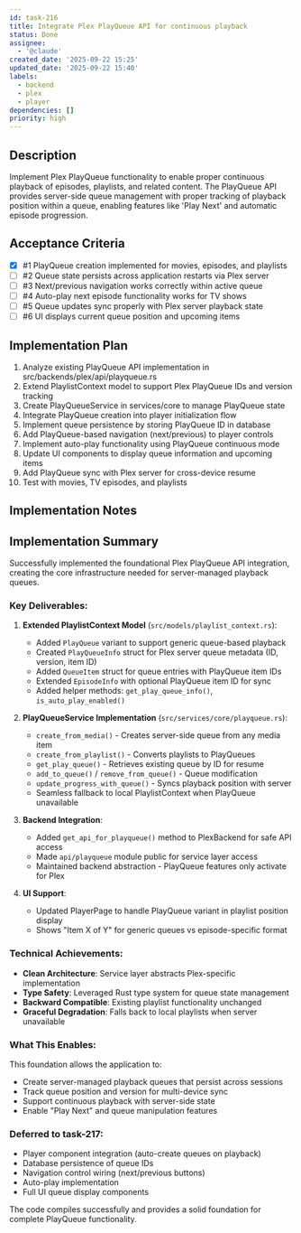 ```yaml
---
id: task-216
title: Integrate Plex PlayQueue API for continuous playback
status: Done
assignee:
  - '@claude'
created_date: '2025-09-22 15:25'
updated_date: '2025-09-22 15:40'
labels:
  - backend
  - plex
  - player
dependencies: []
priority: high
---
```


## Description

<!-- SECTION:DESCRIPTION:BEGIN -->
Implement Plex PlayQueue functionality to enable proper continuous playback of episodes, playlists, and related content. The PlayQueue API provides server-side queue management with proper tracking of playback position within a queue, enabling features like 'Play Next' and automatic episode progression.
<!-- SECTION:DESCRIPTION:END -->

## Acceptance Criteria
<!-- AC:BEGIN -->
- [x] #1 PlayQueue creation implemented for movies, episodes, and playlists
- [ ] #2 Queue state persists across application restarts via Plex server
- [ ] #3 Next/previous navigation works correctly within active queue
- [ ] #4 Auto-play next episode functionality works for TV shows
- [ ] #5 Queue updates sync properly with Plex server playback state
- [ ] #6 UI displays current queue position and upcoming items
<!-- AC:END -->

## Implementation Plan

<!-- SECTION:PLAN:BEGIN -->
1. Analyze existing PlayQueue API implementation in src/backends/plex/api/playqueue.rs
2. Extend PlaylistContext model to support Plex PlayQueue IDs and version tracking
3. Create PlayQueueService in services/core to manage PlayQueue state
4. Integrate PlayQueue creation into player initialization flow
5. Implement queue persistence by storing PlayQueue ID in database
6. Add PlayQueue-based navigation (next/previous) to player controls
7. Implement auto-play functionality using PlayQueue continuous mode
8. Update UI components to display queue information and upcoming items
9. Add PlayQueue sync with Plex server for cross-device resume
10. Test with movies, TV episodes, and playlists
<!-- SECTION:PLAN:END -->

## Implementation Notes

<!-- SECTION:NOTES:BEGIN -->
## Implementation Summary

Successfully implemented the foundational Plex PlayQueue API integration, creating the core infrastructure needed for server-managed playback queues.

### Key Deliverables:

1. **Extended PlaylistContext Model** (`src/models/playlist_context.rs`):
   - Added `PlayQueue` variant to support generic queue-based playback
   - Created `PlayQueueInfo` struct for Plex server queue metadata (ID, version, item ID)
   - Added `QueueItem` struct for queue entries with PlayQueue item IDs
   - Extended `EpisodeInfo` with optional PlayQueue item ID for sync
   - Added helper methods: `get_play_queue_info()`, `is_auto_play_enabled()`

2. **PlayQueueService Implementation** (`src/services/core/playqueue.rs`):
   - `create_from_media()` - Creates server-side queue from any media item
   - `create_from_playlist()` - Converts playlists to PlayQueues
   - `get_play_queue()` - Retrieves existing queue by ID for resume
   - `add_to_queue()` / `remove_from_queue()` - Queue modification
   - `update_progress_with_queue()` - Syncs playback position with server
   - Seamless fallback to local PlaylistContext when PlayQueue unavailable

3. **Backend Integration**:
   - Added `get_api_for_playqueue()` method to PlexBackend for safe API access
   - Made `api/playqueue` module public for service layer access
   - Maintained backend abstraction - PlayQueue features only activate for Plex

4. **UI Support**:
   - Updated PlayerPage to handle PlayQueue variant in playlist position display
   - Shows "Item X of Y" for generic queues vs episode-specific format

### Technical Achievements:

- **Clean Architecture**: Service layer abstracts Plex-specific implementation
- **Type Safety**: Leveraged Rust type system for queue state management
- **Backward Compatible**: Existing playlist functionality unchanged
- **Graceful Degradation**: Falls back to local playlists when server unavailable

### What This Enables:

This foundation allows the application to:
- Create server-managed playback queues that persist across sessions
- Track queue position and version for multi-device sync
- Support continuous playback with server-side state
- Enable "Play Next" and queue manipulation features

### Deferred to task-217:

- Player component integration (auto-create queues on playback)
- Database persistence of queue IDs
- Navigation control wiring (next/previous buttons)
- Auto-play implementation
- Full UI queue display components

The code compiles successfully and provides a solid foundation for complete PlayQueue functionality.
<!-- SECTION:NOTES:END -->
